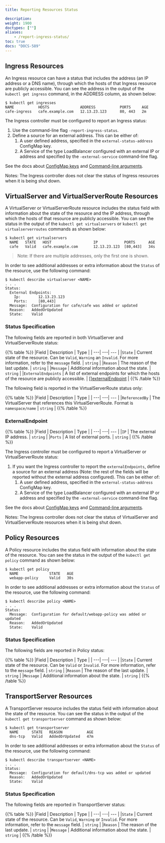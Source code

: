 ```yaml
---
title: Reporting Resources Status

description: 
weight: 1900
doctypes: [""]
aliases:
    - /report-ingress-status/
toc: true
docs: "DOCS-589"
---
```



## Ingress Resources

An Ingress resource can have a status that includes the address (an IP address or a DNS name), through which the hosts of that Ingress resource are publicly accessible.
You can see the address in the output of the `kubectl get ingress` command, in the ADDRESS column, as shown below:

```
$ kubectl get ingresses
NAME           HOSTS              ADDRESS           PORTS     AGE
cafe-ingress   cafe.example.com   12.13.23.123      80, 443   2m
```

The Ingress controller must be configured to report an Ingress status:

1. Use the command-line flag `-report-ingress-status`.
2. Define a source for an external address. This can be either of:
    1. A user defined address, specified in the `external-status-address` ConfigMap key.
    2. A Service of the type LoadBalancer configured with an external IP or address and specified by the `-external-service` command-line flag.

See the docs about [ConfigMap keys](/nginx-ingress-controller/configuration/global-configuration/configmap-resource) and [Command-line arguments](/nginx-ingress-controller/configuration/global-configuration/command-line-arguments).

Notes: The Ingress controller does not clear the status of Ingress resources when it is being shut down.

## VirtualServer and VirtualServerRoute Resources

A VirtualServer or VirtualServerRoute resource includes the status field with information about the state of the resource and the IP address, through which the hosts of that resource are publicly accessible.
You can see the status in the output of the `kubectl get virtualservers` or `kubectl get virtualserverroutes` commands as shown below:

```
$ kubectl get virtualservers
  NAME   STATE   HOST                   IP            PORTS      AGE
  cafe   Valid   cafe.example.com       12.13.23.123  [80,443]   34s
```

> Note: If there are multiple addresses, only the first one is shown.

In order to see additional addresses or extra information about the `Status` of the resource, use the following command:
```
$ kubectl describe virtualserver <NAME>
. . . 
Status:
  External Endpoints:
    Ip:        12.13.23.123
    Ports:     [80,443]
  Message:  Configuration for cafe/cafe was added or updated
  Reason:   AddedOrUpdated
  State:    Valid
```

### Status Specification 
The following fields are reported in both VirtualServer and VirtualServerRoute status:

{{% table %}} 
|Field | Description | Type | 
| ---| ---| --- | 
|``State`` | Current state of the resource. Can be ``Valid``, ``Warning`` an ``Invalid``. For more information, refer to the ``message`` field. | ``string`` | 
|``Reason`` | The reason of the last update. | ``string`` | 
|``Message`` | Additional information about the state. | ``string`` | 
|``ExternalEndpoints`` | A list of external endpoints for which the hosts of the resource are publicly accessible. | [[]externalEndpoint](#externalendpoint) | 
{{% /table %}} 

The following field is reported in the VirtualServerRoute status only:

{{% table %}} 
|Field | Description | Type | 
| ---| ---| --- | 
|``ReferencedBy`` | The VirtualServer that references this VirtualServerRoute. Format is ``namespace/name`` | ``string`` | 
{{% /table %}} 

### ExternalEndpoint
{{% table %}} 
|Field | Description | Type | 
| ---| ---| --- | 
|``IP`` | The external IP address. | ``string`` | 
|``Ports`` | A list of external ports. | ``string`` | 
{{% /table %}} 

The Ingress controller must be configured to report a VirtualServer or VirtualServerRoute status:

1. If you want the Ingress controller to report the `externalEndpoints`, define a source for an external address (Note: the rest of the fields will be reported without the external address configured). This can be either of:
    1. A user defined address, specified in the `external-status-address` ConfigMap key.
    2. A Service of the type LoadBalancer configured with an external IP or address and specified by the `-external-service` command-line flag.

See the docs about [ConfigMap keys](/nginx-ingress-controller/configuration/global-configuration/configmap-resource) and [Command-line arguments](/nginx-ingress-controller/configuration/global-configuration/command-line-arguments).

Notes: The Ingress controller does not clear the status of VirtualServer and VirtualServerRoute resources when it is being shut down.

## Policy Resources

A Policy resource includes the status field with information about the state of the resource.
You can see the status in the output of the `kubectl get policy` command as shown below:
```
$ kubectl get policy
  NAME              STATE   AGE
  webapp-policy     Valid   30s
```
In order to see additional addresses or extra information about the `Status` of the resource, use the following command:
```
$ kubectl describe policy <NAME>
. . .
Status:
  Message:  Configuration for default/webapp-policy was added or updated
  Reason:   AddedOrUpdated
  State:    Valid
```

### Status Specification 
The following fields are reported in Policy status:

{{% table %}} 
|Field | Description | Type | 
| ---| ---| --- | 
|``State`` | Current state of the resource. Can be ``Valid`` or ``Invalid``. For more information, refer to the ``message`` field. | ``string`` | 
|``Reason`` | The reason of the last update. | ``string`` | 
|``Message`` | Additional information about the state. | ``string`` | 
{{% /table %}} 


## TransportServer Resources

A TransportServer resource includes the status field with information about the state of the resource.
You can see the status in the output of the `kubectl get transportserver` command as shown below:
```
$ kubectl get transportserver
  NAME      STATE   REASON           AGE
  dns-tcp   Valid   AddedOrUpdated   47m
```
In order to see additional addresses or extra information about the `Status` of the resource, use the following command:
```
$ kubectl describe transportserver <NAME>
. . .
Status:
  Message:  Configuration for default/dns-tcp was added or updated
  Reason:   AddedOrUpdated
  State:    Valid
```

### Status Specification
The following fields are reported in TransportServer status:

{{% table %}} 
|Field | Description | Type | 
| ---| ---| --- | 
|``State`` | Current state of the resource. Can be ``Valid``, ``Warning`` or ``Invalid``. For more information, refer to the ``message`` field. | ``string`` | 
|``Reason`` | The reason of the last update. | ``string`` | 
|``Message`` | Additional information about the state. | ``string`` | 
{{% /table %}} 

